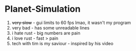 # Planet-Simulation
1. ~~very slow~~ - gui limits to 60 fps lmao, it wasn't my program
2. very bad - has some unreadable lines
3. i hate rust - big numbers are pain
4. i love rust - fast > pain
5. tech with tim is my saviour - inspired by his video
